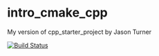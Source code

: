 # intro_cmake_cpp
My version of cpp_starter_project by Jason Turner

[![Build Status](https://travis-ci.org/spjuanjoc/intro_cmake_cpp.svg?branch=master)](https://travis-ci.org/spjuanjoc/intro_cmake_cpp)
